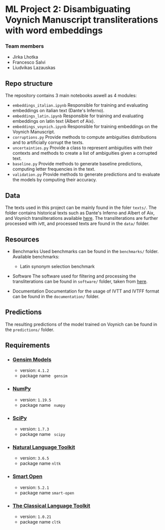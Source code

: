 # ML Project 2: Disambiguating Voynich Manuscript transliterations with word embeddings
### Team members
- Jirka Lhotka
- Francesco Salvi
- Liudvikas Lazauskas

## Repo structure

The repository contains 3 main notebooks aswell as 4 modules:

- ```embeddings_italian.ipynb```
  Responsible for training and evaluating embeddings on italian text (Dante's Inferno).
- ```embeddings_latin.ipynb```
  Responsible for training and evaluating embeddings on latin text (Albert of Aix).
- ```embeddings_voynich.ipynb```
  Responsible for training embeddings on the Voynich Manuscript.
- ```corruptions.py```
  Provide methods to compute ambiguities distributions and to artificially corrupt the texts.
- ```uncertainties.py```
  Provide a class to represent ambiguities with their contexts and methods to create a list of ambiguities given a corrupted text.
- ```baseline.py```
  Provide methods to generate baseline predictions, computing letter frequencies in the text.
- ```validation.py```
  Provide methods to generate predictions and to evaluate the models by computing their accuracy.

## Data
The texts used in this project can be mainly found in the foler ```texts/```. The folder contains historical texts such as Dante's Inferno and Albert of Aix, and Voynich transliterations available [here](http://www.voynich.nu/transcr.html#links). The transliterations are further processed with ivtt, and processed texts are found in the ```data/``` folder.

## Resources
- Benchmarks
    Used benchmarks can be found in the ```benchmarks/``` folder. Available benchmarks:
  - Latin synonym selection benchmark

- Software
    The software used for filtering and processing the transliterations can be found in ```software/``` folder, taken from [here](http://www.voynich.nu/software/).
    
- Documentation
    Documentation for the usage of IVTT and IVTFF format can be found in the ```documentation/``` folder.

## Predictions
The resulting predictions of the model trained on Voynich can be found in the ```predictions/``` folder.

## Requirements
- ### [Gensim Models](https://radimrehurek.com/gensim/auto_examples/index.html##documentation)
    - version: ```4.1.2```
    - package name ``` gensim```
- ### [NumPy](https://numpy.org/devdocs/index.html)
  - version: ```1.19.5``` 
  - package name ``` numpy```
- ### [SciPy](https://scipy.org/)
  - version: ```1.7.3```
  - package name ``` scipy```
- ### [Natural Language Toolkit](https://www.nltk.org/#natural-language-toolkit)
  - version: ```3.6.5```
  - package name ```nltk ```
- ### [Smart Open](https://pypi.org/project/smart-open/)
  - version: ```5.2.1```
  - package name ```smart-open```
- ### [The Classical Language Toolkit](http://cltk.org/)
  - version: ```1.0.21```
  - package name ```cltk```
